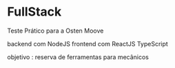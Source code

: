 # FullStack

Teste Prático para a Osten Moove

backend com NodeJS
frontend com ReactJS
TypeScript

objetivo : reserva de ferramentas para mecânicos

